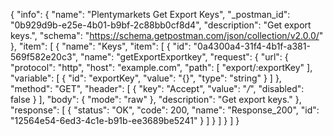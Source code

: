 {
  "info": {
    "name": "Plentymarkets Get Export Keys",
    "_postman_id": "0b929d9b-e25e-4b01-b9bf-2c88bb0cf8d4",
    "description": "Get export keys.",
    "schema": "https://schema.getpostman.com/json/collection/v2.0.0/"
  },
  "item": [
    {
      "name": "Keys",
      "item": [
        {
          "id": "0a4300a4-31f4-4b1f-a381-569f582e20c3",
          "name": "getExportExportkey",
          "request": {
            "url": {
              "protocol": "http",
              "host": "example.com",
              "path": [
                "export/:exportKey"
              ],
              "variable": [
                {
                  "id": "exportKey",
                  "value": "{}",
                  "type": "string"
                }
              ]
            },
            "method": "GET",
            "header": [
              {
                "key": "Accept",
                "value": "*/*",
                "disabled": false
              }
            ],
            "body": {
              "mode": "raw"
            },
            "description": "Get export keys."
          },
          "response": [
            {
              "status": "OK",
              "code": 200,
              "name": "Response_200",
              "id": "12564e54-6ed3-4c1e-b91b-ee3689be5241"
            }
          ]
        }
      ]
    }
  ]
}